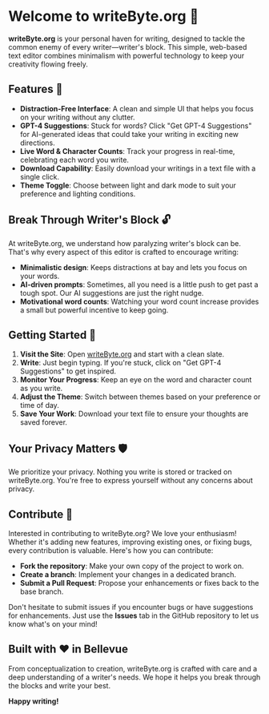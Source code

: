 # Welcome to writeByte.org 📝

**writeByte.org** is your personal haven for writing, designed to tackle the common enemy of every writer—writer's block. This simple, web-based text editor combines minimalism with powerful technology to keep your creativity flowing freely.

## Features 🌟

- **Distraction-Free Interface**: A clean and simple UI that helps you focus on your writing without any clutter.
- **GPT-4 Suggestions**: Stuck for words? Click "Get GPT-4 Suggestions" for AI-generated ideas that could take your writing in exciting new directions.
- **Live Word & Character Counts**: Track your progress in real-time, celebrating each word you write.
- **Download Capability**: Easily download your writings in a text file with a single click.
- **Theme Toggle**: Choose between light and dark mode to suit your preference and lighting conditions.

## Break Through Writer's Block 🔓

At writeByte.org, we understand how paralyzing writer's block can be. That's why every aspect of this editor is crafted to encourage writing:
- **Minimalistic design**: Keeps distractions at bay and lets you focus on your words.
- **AI-driven prompts**: Sometimes, all you need is a little push to get past a tough spot. Our AI suggestions are just the right nudge.
- **Motivational word counts**: Watching your word count increase provides a small but powerful incentive to keep going.

## Getting Started 🚀

1. **Visit the Site**: Open [writeByte.org](https://writebyte.org) and start with a clean slate.
2. **Write**: Just begin typing. If you're stuck, click on "Get GPT-4 Suggestions" to get inspired.
3. **Monitor Your Progress**: Keep an eye on the word and character count as you write.
4. **Adjust the Theme**: Switch between themes based on your preference or time of day.
5. **Save Your Work**: Download your text file to ensure your thoughts are saved forever.

## Your Privacy Matters 🛡️

We prioritize your privacy. Nothing you write is stored or tracked on writeByte.org. You're free to express yourself without any concerns about privacy.

## Contribute 💪

Interested in contributing to writeByte.org? We love your enthusiasm! Whether it's adding new features, improving existing ones, or fixing bugs, every contribution is valuable. Here's how you can contribute:
- **Fork the repository**: Make your own copy of the project to work on.
- **Create a branch**: Implement your changes in a dedicated branch.
- **Submit a Pull Request**: Propose your enhancements or fixes back to the base branch.

Don't hesitate to submit issues if you encounter bugs or have suggestions for enhancements. Just use the **Issues** tab in the GitHub repository to let us know what's on your mind!

## Built with ❤️ in Bellevue

From conceptualization to creation, writeByte.org is crafted with care and a deep understanding of a writer's needs. We hope it helps you break through the blocks and write your best.

**Happy writing!**
